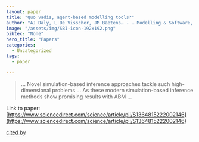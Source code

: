 ```yaml
---
layout: paper
title: "Quo vadis, agent-based modelling tools?"
author: "AJ Daly, L De Visscher, JM Baetens… - … Modelling & Software, 2022 - Elsevier"
image: "/assets/img/SBI-icon-192x192.png"
bibtex: "None"
hero_title: "Papers"
categories:
  - Uncategorized
tags:
  - paper

---
```

>… Novel simulation-based inference approaches tackle such high- dimensional problems … As these modern simulation-based inference methods show promising results with ABM …

Link to paper: [https://www.sciencedirect.com/science/article/pii/S1364815222002146](https://www.sciencedirect.com/science/article/pii/S1364815222002146)

[cited by](https://scholar.google.com/scholar?cites=11727194811316960749&as_sdt=2005&sciodt=0,5&hl=en&num=20)

